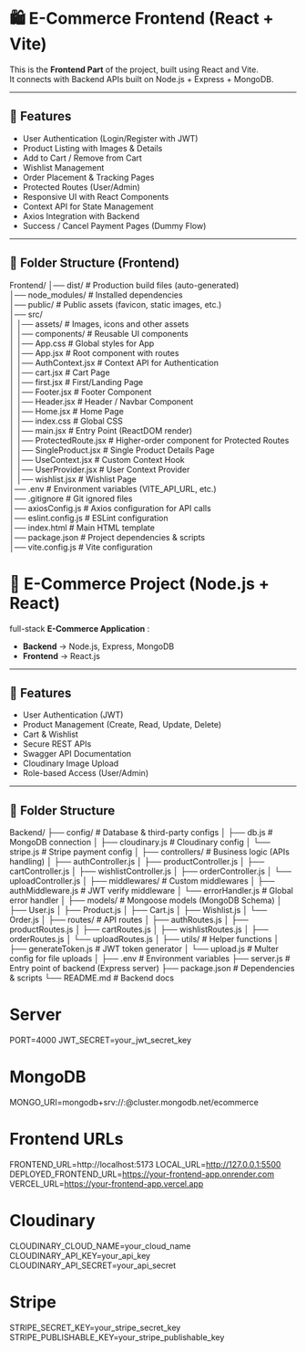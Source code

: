 # 🛍️ E-Commerce Frontend (React + Vite)

This is the **Frontend Part** of the project, built using React and Vite.  
It connects with Backend APIs built on Node.js + Express + MongoDB.  

---

## 🚀 Features
- User Authentication (Login/Register with JWT)
- Product Listing with Images & Details
- Add to Cart / Remove from Cart
- Wishlist Management
- Order Placement & Tracking Pages
- Protected Routes (User/Admin)
- Responsive UI with React Components
- Context API for State Management
- Axios Integration with Backend
- Success / Cancel Payment Pages (Dummy Flow)

---

## 📂 Folder Structure (Frontend)

Frontend/
│── dist/                        # Production build files (auto-generated)  
│── node_modules/                # Installed dependencies  
│── public/                      # Public assets (favicon, static images, etc.)  
│── src/  
│   │── assets/                  # Images, icons and other assets  
│   │── components/              # Reusable UI components  
│   │── App.css                  # Global styles for App  
│   │── App.jsx                  # Root component with routes  
│   │── AuthContext.jsx          # Context API for Authentication  
│   │── cart.jsx                 # Cart Page  
│   │── first.jsx                # First/Landing Page  
│   │── Footer.jsx               # Footer Component  
│   │── Header.jsx               # Header / Navbar Component  
│   │── Home.jsx                 # Home Page  
│   │── index.css                # Global CSS  
│   │── main.jsx                 # Entry Point (ReactDOM render)  
│   │── ProtectedRoute.jsx       # Higher-order component for Protected Routes  
│   │── SingleProduct.jsx        # Single Product Details Page  
│   │── UseContext.jsx           # Custom Context Hook  
│   │── UserProvider.jsx         # User Context Provider  
│   │── wishlist.jsx             # Wishlist Page  
│── .env                         # Environment variables (VITE_API_URL, etc.)  
│── .gitignore                   # Git ignored files  
│── axiosConfig.js               # Axios configuration for API calls  
│── eslint.config.js             # ESLint configuration  
│── index.html                   # Main HTML template  
│── package.json                 # Project dependencies & scripts  
│── vite.config.js               # Vite configuration  














# 🛒 E-Commerce Project (Node.js + React)

 full-stack **E-Commerce Application** :
- **Backend** → Node.js, Express, MongoDB  
- **Frontend** → React.js  

---

## 🚀 Features
- User Authentication (JWT)
- Product Management (Create, Read, Update, Delete)
- Cart & Wishlist
- Secure REST APIs
- Swagger API Documentation
- Cloudinary Image Upload
- Role-based Access (User/Admin)

---

## 📂 Folder Structure
Backend/
├── config/                # Database & third-party configs
│   ├── db.js              # MongoDB connection
│   ├── cloudinary.js      # Cloudinary config
│   └── stripe.js          # Stripe payment config
│
├── controllers/           # Business logic (APIs handling)
│   ├── authController.js
│   ├── productController.js
│   ├── cartController.js
│   ├── wishlistController.js
│   ├── orderController.js
│   └── uploadController.js
│
├── middlewares/           # Custom middlewares
│   ├── authMiddleware.js  # JWT verify middleware
│   └── errorHandler.js    # Global error handler
│
├── models/                # Mongoose models (MongoDB Schema)
│   ├── User.js
│   ├── Product.js
│   ├── Cart.js
│   ├── Wishlist.js
│   └── Order.js
│
├── routes/                # API routes
│   ├── authRoutes.js
│   ├── productRoutes.js
│   ├── cartRoutes.js
│   ├── wishlistRoutes.js
│   ├── orderRoutes.js
│   └── uploadRoutes.js
│
├── utils/                 # Helper functions
│   ├── generateToken.js   # JWT token generator
│   └── upload.js          # Multer config for file uploads
│
├── .env                   # Environment variables
├── server.js              # Entry point of backend (Express server)
├── package.json           # Dependencies & scripts
└── README.md              # Backend docs


# Server
PORT=4000
JWT_SECRET=your_jwt_secret_key

# MongoDB
MONGO_URI=mongodb+srv://<username>:<password>@cluster.mongodb.net/ecommerce

# Frontend URLs
FRONTEND_URL=http://localhost:5173
LOCAL_URL=http://127.0.0.1:5500
DEPLOYED_FRONTEND_URL=https://your-frontend-app.onrender.com
VERCEL_URL=https://your-frontend-app.vercel.app

# Cloudinary
CLOUDINARY_CLOUD_NAME=your_cloud_name
CLOUDINARY_API_KEY=your_api_key
CLOUDINARY_API_SECRET=your_api_secret

# Stripe
STRIPE_SECRET_KEY=your_stripe_secret_key
STRIPE_PUBLISHABLE_KEY=your_stripe_publishable_key




